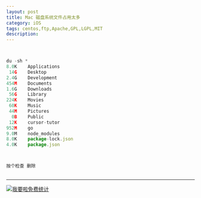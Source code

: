 ```yaml
---
layout: post
title: Mac 磁盘系统文件占用太多
category: iOS
tags: centos,ftp,Apache,GPL,LGPL,MIT
description: 
---
```


```javascript


du -sh *
8.0K	Applications
 14G	Desktop
2.4G	Development
454M	Documents
1.6G	Downloads
 56G	Library
224K	Movies
 60K	Music
 44M	Pictures
  0B	Public
 12K	cursor-tutor
952M	go
9.0M	node_modules
8.0K	package-lock.json
4.0K	package.json



按个检查 删除



```



---


<script language="javascript" type="text/javascript" src="//js.users.51.la/19176892.js"></script>
<noscript><a href="//www.51.la/?19176892" target="_blank"><img alt="&#x6211;&#x8981;&#x5566;&#x514D;&#x8D39;&#x7EDF;&#x8BA1;" src="//img.users.51.la/19176892.asp" style="border:none" /></a></noscript>


